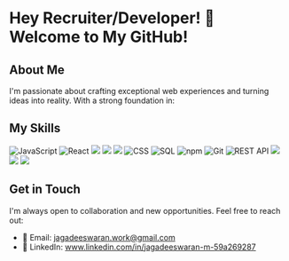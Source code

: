 # Hey Recruiter/Developer! 👋 Welcome to My GitHub!

## About Me
I'm passionate about crafting exceptional web experiences and turning ideas into reality. With a strong foundation in:

## My Skills 

<div display="flex">
<img src="https://img.shields.io/badge/javascript-%23323330.svg?style=for-the-badge&logo=javascript&logoColor=%23F7DF1E" alt="JavaScript" />
<img src="https://img.shields.io/badge/react-%2320232a.svg?style=for-the-badge&logo=react&logoColor=%2361DAFB" alt="React" />
<img src="https://img.shields.io/badge/redux-%23593d88.svg?style=for-the-badge&logo=redux&logoColor=white" />
<img src="https://img.shields.io/badge/html5-%23E34F26.svg?style=for-the-badge&logo=html5&logoColor=white"/>
 <img src="https://img.shields.io/badge/Context--Api-000000?style=for-the-badge&logo=react" />
<img src="https://img.shields.io/badge/CSS-154360?style=for-the-badge&logo=css3" alt="CSS" />
<img src="https://img.shields.io/badge/SQL-3F57C1?style=for-the-badge&logo=sql" alt="SQL" />
<img src="https://img.shields.io/badge/npm-6EB424?style=for-the-badge&logo=npm" alt="npm" />
<img src="https://img.shields.io/badge/git-%23F05033.svg?style=for-the-badge&logo=git&logoColor=white" alt="Git" />
<img src="https://img.shields.io/badge/REST_API-E0274C?style=for-the-badge&logo=restapi" alt="REST API" />
<img src="https://img.shields.io/badge/node.js-6DA55F?style=for-the-badge&logo=node.js&logoColor=white"/>
<img src="https://img.shields.io/badge/tailwindcss-%2338B2AC.svg?style=for-the-badge&logo=tailwind-css&logoColor=white"/>
<img src="https://img.shields.io/badge/express.js-%23404d59.svg?style=for-the-badge&logo=express&logoColor=%2361DAFB"/>
</div>

## Get in Touch
I'm always open to collaboration and new opportunities. Feel free to reach out:

- 📧 Email: jagadeeswaran.work@gmail.com
- 💼 LinkedIn: www.linkedin.com/in/jagadeeswaran-m-59a269287


